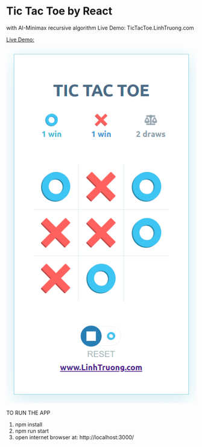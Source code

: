 # Tic Tac Toe by React
with AI-Minimax recursive algorithm
Live Demo: TicTacToe.LinhTruong.com

[Live Demo:](https://TicTacToe.LinhTruong.com)

![react-tic-tac-toe](https://github.com/linhqtruong/Tic-Tac-Toe-Game/blob/main/preview.png)

TO RUN THE APP
1) npm install
2) npm run start
3) open internet browser at: http://localhost:3000/
